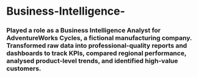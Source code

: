 # Business-Intelligence-
### Played a role as a Business Intelligence Analyst for AdventureWorks Cycles, a fictional manufacturing company. Transformed raw data into professional-quality reports and dashboards to track KPIs, compared regional performance, analysed product-level trends, and identified high-value customers. 
